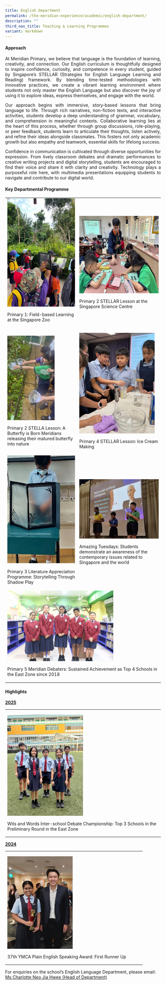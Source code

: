 ```yaml
---
title: English Department
permalink: /the-meridian-experience/academic/english-department/
description: ""
third_nav_title: Teaching & Learning Programmes
variant: markdown
---
```

<h4>Approach</h4>
<p align="justify">At Meridian Primary, we believe that language is the foundation of learning,
creativity, and connection. Our English curriculum is thoughtfully designed
to inspire confidence, curiosity, and competence in every student, guided
by Singapore’s STELLAR (Strategies for English Language Learning and Reading)
framework. By blending time-tested methodologies with innovative practices,
we create a vibrant learning environment where students not only master
the English Language but also discover the joy of using it to explore ideas,
express themselves, and engage with the world.</p>
<p align="justify">Our approach begins with immersive, story-based lessons that bring language
to life. Through rich narratives, non-fiction texts, and interactive activities,
students develop a deep understanding of grammar, vocabulary, and comprehension
in meaningful contexts. Collaborative learning lies at the heart of this
process, whether through group discussions, role-playing, or peer feedback,
students learn to articulate their thoughts, listen actively, and refine
their ideas alongside classmates. This fosters not only academic growth
but also empathy and teamwork, essential skills for lifelong success.</p>
<p align="justify">Confidence in communication is cultivated through diverse opportunities
for expression. From lively classroom debates and dramatic performances
to creative writing projects and digital storytelling, students are encouraged
to find their voice and share it with clarity and creativity. Technology
plays a purposeful role here, with multimedia presentations equipping students
to navigate and contribute to our digital world.</p>
<p></p>
<h4>Key Departmental Programme</h4>
<p></p>
<table style="minWidth: 50px">
<colgroup>
<col>
<col>
</colgroup>
<tbody>
<tr>
<td rowspan="1" colspan="1">
<div class="isomer-image-wrapper">
<img style="width:280px;height:350px;float:center" height="auto" width="100%" src="/images/The%20Meridian%20Experience/English%20Dept/2024_EL1.jpg">
</div>
<p>Primary 1: Field-based Learning at the Singapore Zoo</p>
</td>
<td rowspan="1" colspan="1">
<p></p>
<p></p>
<p></p>
<div class="isomer-image-wrapper">
<img style="width:380px;height:250px;float:center" height="auto" width="100%" src="/images/The%20Meridian%20Experience/English%20Dept/2024_EL3.jpg">
</div>
<p></p>
<p>Primary 2 STELLAR Lesson at the Singapore Science Centre</p>
</td>
</tr>
<tr>
<td rowspan="1" colspan="1">
<p></p>
<div class="isomer-image-wrapper">
<img style="width: 70%;" height="auto" width="100%" alt="" src="/images/The Meridian Experience/English Dept/EL2025_1.jpg">
</div>
<p>Primary 2 STELLA Lesson: A Butterfly is Born Meridians releasing their
matured butterfly into nature</p>
</td>
<td rowspan="1" colspan="1">
<p></p>
<div class="isomer-image-wrapper">
<img style="width: 95%;" height="auto" width="100%" alt="" src="/images/The Meridian Experience/English Dept/EL2025_2.jpg">
</div>
<p></p>
<p>Primary 4 STELLAR Lesson: Ice Cream Making</p>
</td>
</tr>
<tr>
<td rowspan="1" colspan="1">
<div class="isomer-image-wrapper">
<img style="width:280px;height:350px;float:center" height="auto" width="100%" src="/images/The%20Meridian%20Experience/English%20Dept/2024_EL4.jpg">
</div>
<p>Primary 3 Literature Appreciation Programme: Storytelling Through Shadow
Play</p>
</td>
<td rowspan="1" colspan="1">
<p></p>
<div class="isomer-image-wrapper">
<img style="width: 100%;" height="auto" width="100%" alt="" src="/images/The Meridian Experience/English Dept/2024_EL5.jpg">
</div>
<p></p>
<p>Amazing Tuesdays: Students demonstrate an awareness of the contemporary
issues related to Singapore and the world</p>
</td>
</tr>
<tr>
<td rowspan="1" colspan="2">
<div class="isomer-image-wrapper">
<img style="width: 70%;" height="auto" width="100%" src="/images/The%20Meridian%20Experience/English%20Dept/2024_EL6.jpg">
</div>
<p>Primary 5 Meridian Debaters: Sustained Achievement as Top 4 Schools in
the East Zone since 2018</p>
</td>
</tr>
</tbody>
</table>
<h4>Highlights</h4>
<p></p>
<p><strong><u>2025</u></strong>
</p>
<table style="minWidth: 25px">
<colgroup>
<col>
</colgroup>
<tbody>
<tr>
<td rowspan="1" colspan="1">
<p></p>
<div class="isomer-image-wrapper">
<img style="width: 50%;" height="auto" width="100%" alt="" src="/images/The Meridian Experience/English Dept/EL2025_3.jpg">
</div>
<p></p>
<p></p>
<p>Wits and Words Inter-school Debate Championship: Top 3 Schools in the
Preliminary Round in the East Zone</p>
</td>
</tr>
</tbody>
</table>
<p></p>
<p><strong><u>2024</u></strong>
</p>
<p></p>
<table style="minWidth: 25px">
<colgroup>
<col>
</colgroup>
<tbody>
<tr>
<td rowspan="1" colspan="1">
<p></p>
<div class="isomer-image-wrapper">
<img style="width: 50%;" height="auto" width="100%" alt="" src="/images/The Meridian Experience/English Dept/EL2025_4.jpg">
</div>
<p></p>
<p>37th YMCA Plain English Speaking Award: First Runner Up</p>
</td>
</tr>
</tbody>
</table>
<p>For enquiries on the school’s English Language Department, please email:
<br><a href="mailto:neo_jia_hwee@moe.edu.sg" rel="noopener noreferrer nofollow" target="_blank">Ms Charlotte Neo Jia Hwee (Head of Department)</a>
</p>
<p></p>